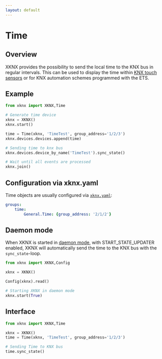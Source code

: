 ```yaml
---
layout: default
---
```


# [](#header-1)Time

## [](#header-2)Overview

XKNX provides the possibility to send the local time to the KNX bus in regular intervals. This can be used to display the time within [KNX touch sensors](https://katalog.gira.de/en/datenblatt.html?id=638294) or for KNX automation schemes programmed with the ETS.

## [](#header-2)Example

```python
from xknx import XKNX,Time

# Generate time device 
xknx = XKNX()
xknx.start()

time = Time(xknx, 'TimeTest', group_address='1/2/3')
xknx.devices.devices.append(time)

# Sending time to knx bus
xknx.devices.device_by_name('TimeTest').sync_state()

# Wait until all events are processed
xknx.join()
``` 

## [](#header-2)Configuration via **xknx.yaml**

Time objects are usually configured via [`xknx.yaml`](/configuration):

```yaml
groups:
    time:
        General.Time: {group_address: '2/1/2'}
```

## [](#header-2)Daemon mode

When XKNX is started in [daemon mode](/daemon), with START_STATE_UPDATER enabled, XKNX will automatically send the time to the KNX bus with the `sync_state`-loop. 

```python
from xknx import XKNX,Config

xknx = XKNX()

Config(xknx).read()

# Starting XKNX in daemon mode
xknx.start(True)
```

## [](#header-2)Interface


```python
from xknx import XKNX,Time

xknx = XKNX()
time = Time(xknx, 'TimeTest', group_address='1/2/3')

# Sending Time to KNX bus 
time.sync_state()
```


